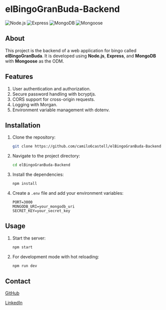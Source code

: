 # elBingoGranBuda-Backend

![Node.js](https://img.shields.io/badge/Node.js-339933?style=for-the-badge&logo=nodedotjs&logoColor=white)
![Express](https://img.shields.io/badge/Express-000000?style=for-the-badge&logo=express&logoColor=white)
![MongoDB](https://img.shields.io/badge/MongoDB-47A248?style=for-the-badge&logo=mongodb&logoColor=white)
![Mongoose](https://img.shields.io/badge/Mongoose-880000?style=for-the-badge&logoColor=white)

## About

This project is the backend of a web application for bingo called **elBingoGranBuda**. It is developed using **Node.js**, **Express**, and **MongoDB** with **Mongoose** as the ODM.

## Features

1. User authentication and authorization.
2. Secure password handling with bcryptjs.
3. CORS support for cross-origin requests.
4. Logging with Morgan.
5. Environment variable management with dotenv.

## Installation

1. Clone the repository:
   ```sh
   git clone https://github.com/camilo6castell/elBingoGranBuda-Backend.git
   ```
2. Navigate to the project directory:
   ```sh
   cd elBingoGranBuda-Backend
   ```
3. Install the dependencies:
   ```sh
   npm install
   ```
4. Create a `.env` file and add your environment variables:
   ```env
   PORT=3000
   MONGODB_URI=your_mongodb_uri
   SECRET_KEY=your_secret_key
   ```

## Usage

1. Start the server:
   ```sh
   npm start
   ```
2. For development mode with hot reloading:
   ```sh
   npm run dev
   ```

## Contact

[GitHub](https://github.com/camilo6castell?tab=repositories)

[LinkedIn](https://www.linkedin.com/in/camilocastell/)
